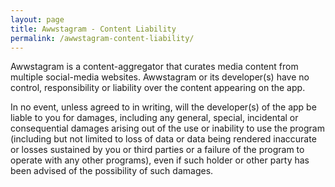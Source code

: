```yaml
---
layout: page
title: Awwstagram - Content Liability
permalink: /awwstagram-content-liability/
---
```


Awwstagram is a content-aggregator that curates media content from multiple social-media websites. Awwstagram or its developer(s) have no control, responsibility or liability over the content appearing on the app.  

In no event, unless agreed to in writing, will the developer(s) of the app be liable to you for damages, including any general, special, incidental or consequential damages arising out of the use or inability to use the program (including but not limited to loss of data or data being rendered inaccurate or losses sustained by you or third parties or a failure of the program to operate with any other programs), even if such holder or other party has been advised of the possibility of such damages.